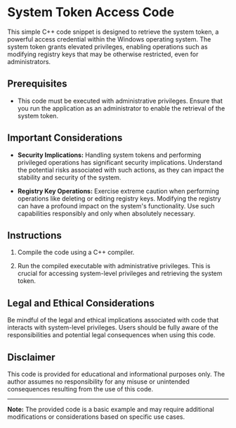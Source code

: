 # System Token Access Code

This simple C++ code snippet is designed to retrieve the system token, a powerful access credential within the Windows operating system. The system token grants elevated privileges, enabling operations such as modifying registry keys that may be otherwise restricted, even for administrators.

## Prerequisites

- This code must be executed with administrative privileges. Ensure that you run the application as an administrator to enable the retrieval of the system token.

## Important Considerations

- **Security Implications:** Handling system tokens and performing privileged operations has significant security implications. Understand the potential risks associated with such actions, as they can impact the stability and security of the system.

- **Registry Key Operations:** Exercise extreme caution when performing operations like deleting or editing registry keys. Modifying the registry can have a profound impact on the system's functionality. Use such capabilities responsibly and only when absolutely necessary.

## Instructions

1. Compile the code using a C++ compiler.

2. Run the compiled executable with administrative privileges. This is crucial for accessing system-level privileges and retrieving the system token.

## Legal and Ethical Considerations

Be mindful of the legal and ethical implications associated with code that interacts with system-level privileges. Users should be fully aware of the responsibilities and potential legal consequences when using this code.

## Disclaimer

This code is provided for educational and informational purposes only. The author assumes no responsibility for any misuse or unintended consequences resulting from the use of this code.

---

**Note:** The provided code is a basic example and may require additional modifications or considerations based on specific use cases.
